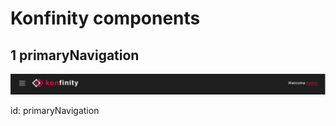 # Konfinity components


## 1 primaryNavigation

![alt text](./design/component/toolbar.png "#PrimaryNavigation")

id: primaryNavigation

